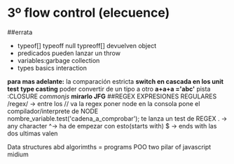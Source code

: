 # 3º flow control (elecuence)
##errata
* typeof[] typeoff null typreoff[] devuelven object
* predicados pueden lanzar un throw
* variables:garbage collection
* types basics interaction

**para mas adelante:** la comparación estricta
**switch en cascada en los unit test**
**type casting**
    poder convertir de un tipo a otro
**a+a+a ='abc'** pista :CLOSURE
*commonjs* **mirarlo JFG**
##REGEX EXPRESIONES REGULARES
/regex/ -> entre los // va la regex
poner node en la consola pone el compilador/interprete de NODE
nombre_variable.test('cadena_a_comprobar'); te lanza un test de REGEX
. -> any character
^-> ha de empezar con esto(starts with)
$ -> ends with 
las dos ultimas valen

Data structures abd algorimths = programs
POO
two pilar of javascript
midium
